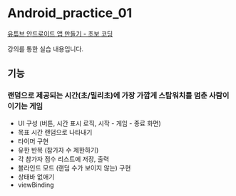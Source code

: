 # Android_practice_01

[유튜브 안드로이드 앱 만들기 - 초보 코딩](https://youtube.com/playlist?list=PLZOm4uzWk9WMqUvfwbPxxG3nbM_dYCT0U)

강의를 통한 실습 내용입니다. 

## 기능
### 랜덤으로 제공되는 시간(초/밀리초)에 가장 가깝게 스탑워치를 멈춘 사람이 이기는 게임
- UI 구성 (버튼, 시간 표시 로직, 시작 - 게임 - 종료 화면)
- 목표 시간 랜덤으로 나타내기
- 타이머 구현
- 유한 반복 (참가자 수 제한하기)
- 각 참가자 점수 리스트에 저장, 출력
- 블라인드 모드 (랜덤 수가 보이지 않는) 구현
- 상태바 없애기
- viewBinding 
